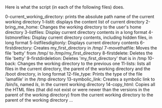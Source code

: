Here is what the script (in each of the following files) does.

0-current_working_directory: prints the absolute path name of the current working directory
1-listit: displays the content list of current directory
2-bring_me_home: Changes the working directory to the user's home directory
3-listfiles: Display current directory contents in a long format
4-listmorefiles: Display current directory contents, including hidden files, in long format
5-listfilesdigitonly: Displays current directory contents
6-firstdirectory: Creates my_first_directory in /tmp/
7-movethatfile: Moves the file 'betty' from /tmp/ to /tmp/my_first_directory
8-firstdelete: Deletes the file 'betty'
9-firstdirdeletion: Deletes 'my_first_directory' that is in /tmp
10-back: Changes the working directory to the previous one
11-lists: lists all files in the current directory, the parent of the working directory and the /boot directory, in long format
12-file_type: Prints the type of the file 'iamafile' in the /tmp directory
13-symbolic_link: Creates a symbolic link to /bin/ls, named _ls_, in the current working directory
14-copy_html: Copies all the HTML files (that did not exist or were newer than the versions in the parent of the working directory) from the current working directory to the parent of the working directory
...

